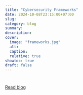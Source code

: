 ```yaml
---
title: "Cybersecurity Frameworks"
date: 2024-10-08T23:15:00+07:00
slug: 
category: blog 
summary:
description: 
cover:
  image: "frameworks.jpg" 
  alt:
  caption: 
  relative: true
showtoc: true
draft: false
---
```


#

##

###

[Read blog](https://)